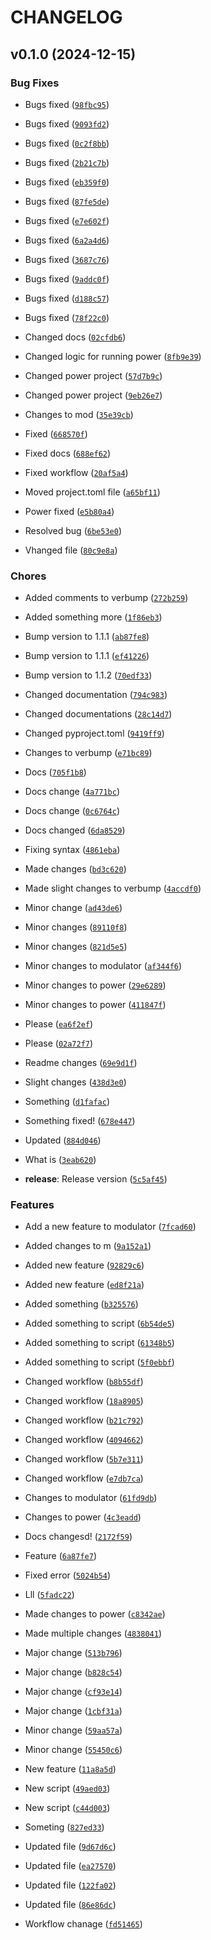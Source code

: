 # CHANGELOG


## v0.1.0 (2024-12-15)

### Bug Fixes

- Bugs fixed
  ([`98fbc95`](https://github.com/plon-Susk7/verbump/commit/98fbc95881ab543d94355eb0d6198baca9d25bc7))

- Bugs fixed
  ([`9093fd2`](https://github.com/plon-Susk7/verbump/commit/9093fd230d9e04430843e6ec4de1ded6d813b511))

- Bugs fixed
  ([`0c2f8bb`](https://github.com/plon-Susk7/verbump/commit/0c2f8bb9388fec29cf530d195f8c373aacc3b79c))

- Bugs fixed
  ([`2b21c7b`](https://github.com/plon-Susk7/verbump/commit/2b21c7bb0c917d46425257abbad71e636e5ae81d))

- Bugs fixed
  ([`eb359f0`](https://github.com/plon-Susk7/verbump/commit/eb359f0df59e40bb870a132ebbb7aa4fef978b08))

- Bugs fixed
  ([`87fe5de`](https://github.com/plon-Susk7/verbump/commit/87fe5de00a8d765297f2fe157db4f3d9fff1fc34))

- Bugs fixed
  ([`e7e602f`](https://github.com/plon-Susk7/verbump/commit/e7e602fc9d807cd4b591337e1a8d96ddcaa0762b))

- Bugs fixed
  ([`6a2a4d6`](https://github.com/plon-Susk7/verbump/commit/6a2a4d6ce96d7443a3bc6aa0c90331dd7ac1ff86))

- Bugs fixed
  ([`3687c76`](https://github.com/plon-Susk7/verbump/commit/3687c76c2123c0d23a4b3b0d478df9f8a06acad8))

- Bugs fixed
  ([`9addc0f`](https://github.com/plon-Susk7/verbump/commit/9addc0fe828dda08a210f8c773098fa98bebb028))

- Bugs fixed
  ([`d188c57`](https://github.com/plon-Susk7/verbump/commit/d188c57e6d6b60f66601bf16eae451c89f530c4e))

- Bugs fixed
  ([`78f22c0`](https://github.com/plon-Susk7/verbump/commit/78f22c01eb1bf5012c0f2c44380d16fe23494434))

- Changed docs
  ([`02cfdb6`](https://github.com/plon-Susk7/verbump/commit/02cfdb6e720d9219344b60495c67d916f5075fa0))

- Changed logic for running power
  ([`8fb9e39`](https://github.com/plon-Susk7/verbump/commit/8fb9e39d3a15e5b63f22791de9775a06445cb5d5))

- Changed power project
  ([`57d7b9c`](https://github.com/plon-Susk7/verbump/commit/57d7b9c8017e849c6612cd42cfbd222f7c204fb0))

- Changed power project
  ([`9eb26e7`](https://github.com/plon-Susk7/verbump/commit/9eb26e7663464abdcb72b9c2630867165eba92e9))

- Changes to mod
  ([`35e39cb`](https://github.com/plon-Susk7/verbump/commit/35e39cb0d534bf5923c01e0d6c210ae3bab2c09b))

- Fixed
  ([`668570f`](https://github.com/plon-Susk7/verbump/commit/668570f4d8540ebbe898eb58d0fca0243a20783a))

- Fixed docs
  ([`688ef62`](https://github.com/plon-Susk7/verbump/commit/688ef62bdbd2a3c8a7b47e71f6239e8df2863711))

- Fixed workflow
  ([`20af5a4`](https://github.com/plon-Susk7/verbump/commit/20af5a491f26152a037bec463ac6cefd6fec8e20))

- Moved project.toml file
  ([`a65bf11`](https://github.com/plon-Susk7/verbump/commit/a65bf11e9bf0b41fb6fb74ef1001864db8e0f357))

- Power fixed
  ([`e5b80a4`](https://github.com/plon-Susk7/verbump/commit/e5b80a4f029e86f54f45dc8998349667a5116436))

- Resolved bug
  ([`6be53e0`](https://github.com/plon-Susk7/verbump/commit/6be53e0142fd7b3e52c861931b4adeb623c563d6))

- Vhanged file
  ([`80c9e8a`](https://github.com/plon-Susk7/verbump/commit/80c9e8a85ae4394961840708f3ab8647cb44486d))

### Chores

- Added comments to verbump
  ([`272b259`](https://github.com/plon-Susk7/verbump/commit/272b259aab2c8c29b5d14dba34f5d03ef2e48584))

- Added something more
  ([`1f86eb3`](https://github.com/plon-Susk7/verbump/commit/1f86eb32a1a721c90b943001e8bbb94588400559))

- Bump version to 1.1.1
  ([`ab87fe8`](https://github.com/plon-Susk7/verbump/commit/ab87fe8545c0105bbdb98a43674917faee18f96c))

- Bump version to 1.1.1
  ([`ef41226`](https://github.com/plon-Susk7/verbump/commit/ef41226c7c3e2d122f3d65ecdcb8fae4530d3daf))

- Bump version to 1.1.2
  ([`70edf33`](https://github.com/plon-Susk7/verbump/commit/70edf33fdafe2d5630d429fbbbb9dd833b27009d))

- Changed documentation
  ([`794c983`](https://github.com/plon-Susk7/verbump/commit/794c98314b22310c637e439c9095ee86591839a3))

- Changed documentations
  ([`28c14d7`](https://github.com/plon-Susk7/verbump/commit/28c14d7e76e08ce6a2e62b2e371855e847b31056))

- Changed pyproject.toml
  ([`9419ff9`](https://github.com/plon-Susk7/verbump/commit/9419ff95812b35fdd3308d4ecf2bd03c9480efa1))

- Changes to verbump
  ([`e71bc89`](https://github.com/plon-Susk7/verbump/commit/e71bc898fa345046f6e8e385e8f830bffc20260e))

- Docs
  ([`705f1b8`](https://github.com/plon-Susk7/verbump/commit/705f1b88720b5666c03f9335f54489d2ba3d395a))

- Docs change
  ([`4a771bc`](https://github.com/plon-Susk7/verbump/commit/4a771bc0f600424857ed3b749c2c48af29b07df1))

- Docs change
  ([`0c6764c`](https://github.com/plon-Susk7/verbump/commit/0c6764c662efc28f33f922146f632e9cea52411f))

- Docs changed
  ([`6da8529`](https://github.com/plon-Susk7/verbump/commit/6da852986a2a98b9e2488def92c1560303e06e20))

- Fixing syntax
  ([`4861eba`](https://github.com/plon-Susk7/verbump/commit/4861ebaffcbec5890d3f51aba2899bf1f2c62366))

- Made changes
  ([`bd3c620`](https://github.com/plon-Susk7/verbump/commit/bd3c6209798f9056becf5f60d267ebfa5b5360e3))

- Made slight changes to verbump
  ([`4accdf0`](https://github.com/plon-Susk7/verbump/commit/4accdf03f811498dfda251fd5d94c5294768660f))

- Minor change
  ([`ad43de6`](https://github.com/plon-Susk7/verbump/commit/ad43de6b6b1b1c3bf8066c4180407694630a4a42))

- Minor changes
  ([`89110f8`](https://github.com/plon-Susk7/verbump/commit/89110f8fe16985d4712486180052feb8dc6787f2))

- Minor changes
  ([`821d5e5`](https://github.com/plon-Susk7/verbump/commit/821d5e55f68c9aab840aa5b0d3a216ca2f71b28d))

- Minor changes to modulator
  ([`af344f6`](https://github.com/plon-Susk7/verbump/commit/af344f6800932c6ea6ebc5581b341dc1183b96b9))

- Minor changes to power
  ([`29e6289`](https://github.com/plon-Susk7/verbump/commit/29e628928397d3125c9a18f3fd83aee6d7a55521))

- Minor changes to power
  ([`411847f`](https://github.com/plon-Susk7/verbump/commit/411847f470ca9cbeadc08d364058e2b11254ce6a))

- Please
  ([`ea6f2ef`](https://github.com/plon-Susk7/verbump/commit/ea6f2efb430678b2dce7a42d33f91e2e03d81f63))

- Please
  ([`02a72f7`](https://github.com/plon-Susk7/verbump/commit/02a72f7553a7445caa4e0caba099f2f6ca946d4e))

- Readme changes
  ([`69e9d1f`](https://github.com/plon-Susk7/verbump/commit/69e9d1f5da03a84667e5834f653f5d1c03c71df4))

- Slight changes
  ([`438d3e0`](https://github.com/plon-Susk7/verbump/commit/438d3e0f376af3cb605c0c2f7919bc6e790881f0))

- Something
  ([`d1fafac`](https://github.com/plon-Susk7/verbump/commit/d1faface7df1f03540882c8611e0a98357e98ffb))

- Something fixed!
  ([`678e447`](https://github.com/plon-Susk7/verbump/commit/678e4472426a65618e8bd50808ba022598161671))

- Updated
  ([`884d046`](https://github.com/plon-Susk7/verbump/commit/884d046809bd3bffbfbcfe535defa603570aef33))

- What is
  ([`3eab620`](https://github.com/plon-Susk7/verbump/commit/3eab620edadef2e4215ddf784d4dcad486b8a9f8))

- **release**: Release version
  ([`5c5af45`](https://github.com/plon-Susk7/verbump/commit/5c5af451027d57d4fc37f58c2c22bbdc0091486b))

### Features

- Add a new feature to modulator
  ([`7fcad60`](https://github.com/plon-Susk7/verbump/commit/7fcad603de71f8967afd45fbbeeceb4571e6c4b7))

- Added changes to m
  ([`9a152a1`](https://github.com/plon-Susk7/verbump/commit/9a152a1029e4a1aa4150b98952f21e172dd7bfe7))

- Added new feature
  ([`92829c6`](https://github.com/plon-Susk7/verbump/commit/92829c67bbd7197cd76c12e26c05871bf1f16992))

- Added new feature
  ([`ed8f21a`](https://github.com/plon-Susk7/verbump/commit/ed8f21ae54769f5aa168be76d482e501da0543de))

- Added something
  ([`b325576`](https://github.com/plon-Susk7/verbump/commit/b325576698cec89d78b3add117d66847fe302abe))

- Added something to script
  ([`6b54de5`](https://github.com/plon-Susk7/verbump/commit/6b54de57889b94e0847bba9db09a391ed71eb351))

- Added something to script
  ([`61348b5`](https://github.com/plon-Susk7/verbump/commit/61348b5795d5f4f6d78a7961b5142761d2a13d01))

- Added something to script
  ([`5f0ebbf`](https://github.com/plon-Susk7/verbump/commit/5f0ebbfb18ff43eec1d6b0d4d14b1d03f4285913))

- Changed workflow
  ([`b8b55df`](https://github.com/plon-Susk7/verbump/commit/b8b55df214acc80bd9df452b7bdbdd27a2046ec2))

- Changed workflow
  ([`18a8905`](https://github.com/plon-Susk7/verbump/commit/18a89058cc7eab2840eff871d5724245f555f514))

- Changed workflow
  ([`b21c792`](https://github.com/plon-Susk7/verbump/commit/b21c79279930cfd8728e6cef0072473f7366867f))

- Changed workflow
  ([`4094662`](https://github.com/plon-Susk7/verbump/commit/4094662ed9ed867c1efec14dbe0bab77a2d36303))

- Changed workflow
  ([`5b7e311`](https://github.com/plon-Susk7/verbump/commit/5b7e31157b0f019fdfa33548791553410aa8e792))

- Changed workflow
  ([`e7db7ca`](https://github.com/plon-Susk7/verbump/commit/e7db7ca94caaa8e1735f3112208f980eb549bf96))

- Changes to modulator
  ([`61fd9db`](https://github.com/plon-Susk7/verbump/commit/61fd9db52b80f7da336b7c9d20c74b8738f5df8e))

- Changes to power
  ([`4c3eadd`](https://github.com/plon-Susk7/verbump/commit/4c3eaddd47d1cc89b305a7fd177ff62b020e5671))

- Docs changesd!
  ([`2172f59`](https://github.com/plon-Susk7/verbump/commit/2172f59a5de1cad59577977a5cd2943dda644581))

- Feature
  ([`6a87fe7`](https://github.com/plon-Susk7/verbump/commit/6a87fe756fa2e1ae6d1d0a8cc16c982f0cd525ea))

- Fixed error
  ([`5024b54`](https://github.com/plon-Susk7/verbump/commit/5024b54febc0ff7fe95bec05a5371149f629352c))

- Lll
  ([`5fadc22`](https://github.com/plon-Susk7/verbump/commit/5fadc22baac800728ff209a662cd09bfc872116b))

- Made changes to power
  ([`c8342ae`](https://github.com/plon-Susk7/verbump/commit/c8342aef35a3bf38d39dc94ccf797568cf84aab9))

- Made multiple changes
  ([`4838041`](https://github.com/plon-Susk7/verbump/commit/48380417467ed44696fcc24bc536a549cba0cb28))

- Major change
  ([`513b796`](https://github.com/plon-Susk7/verbump/commit/513b7964ddb9b81e7436aa175f2fd0f0503d2008))

- Major change
  ([`b828c54`](https://github.com/plon-Susk7/verbump/commit/b828c54d60017161cbc8295c937b02645572ec04))

- Major change
  ([`cf93e14`](https://github.com/plon-Susk7/verbump/commit/cf93e14b6fc659432a596a5ac3076e7e5935468f))

- Major change
  ([`1cbf31a`](https://github.com/plon-Susk7/verbump/commit/1cbf31af79c6f0579d8e7ede7e1f58acd28603fa))

- Minor change
  ([`59aa57a`](https://github.com/plon-Susk7/verbump/commit/59aa57a2ef3047698d0a65241e71f610e00eedf3))

- Minor change
  ([`55450c6`](https://github.com/plon-Susk7/verbump/commit/55450c65090f09d1c8b6016e1dbb869e08f38c18))

- New feature
  ([`11a8a5d`](https://github.com/plon-Susk7/verbump/commit/11a8a5d59fec438187d60b2fb030ae67ae63dacd))

- New script
  ([`49aed03`](https://github.com/plon-Susk7/verbump/commit/49aed037fa9b255e0cb02570551b1e9465276e3e))

- New script
  ([`c44d003`](https://github.com/plon-Susk7/verbump/commit/c44d003c2cba8c1202100c5be79f14e8d3a8c319))

- Someting
  ([`827ed33`](https://github.com/plon-Susk7/verbump/commit/827ed332d3b7726ca7954a22eea08740478e464d))

- Updated file
  ([`9d67d6c`](https://github.com/plon-Susk7/verbump/commit/9d67d6c6b8b4cee6a7d6e0f7de86df71bfc23c08))

- Updated file
  ([`ea27570`](https://github.com/plon-Susk7/verbump/commit/ea27570b5951202cfef95077821f5d852e835a87))

- Updated file
  ([`122fa02`](https://github.com/plon-Susk7/verbump/commit/122fa0281da46e8f39002064a1a4e2e408d21a35))

- Updated file
  ([`86e86dc`](https://github.com/plon-Susk7/verbump/commit/86e86dc979477d2a7991ba75447031e6c8f2c384))

- Workflow chanage
  ([`fd51465`](https://github.com/plon-Susk7/verbump/commit/fd5146576e5452128bb113005b041149f9d9731b))
